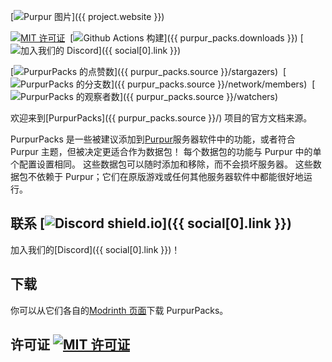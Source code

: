 [![Purpur 图片](https://user-images.githubusercontent.com/74448585/150906023-101cd383-da82-4a3c-9603-a3b5741c3994.png)]({{ project.website }})

<div markdown="1" id="center">

[![MIT 许可证](https://img.shields.io/github/license/PurpurMC/PurpurPacks?&logo=github)](https://github.com/PurpurMC/PurpurPacks?tab=MIT-1-ov-file)&nbsp;
[![Github Actions 构建](https://img.shields.io/github/workflow/status/purpurmc/purpurpacks/Build?event=push&logo=github)]({{ purpur_packs.downloads }})
[![加入我们的 Discord](https://img.shields.io/discord/685683385313919172.svg?label=&logo=discord&logoColor=ffffff&color=7389D8&labelColor=6A7EC2)]({{ social[0].link }})&nbsp;  

[![PurpurPacks 的点赞数](https://img.shields.io/github/stars/PurpurMC/Purpur?label=stars&logo=github)]({{ purpur_packs.source }}/stargazers)&nbsp;
[![PurpurPacks 的分支数](https://img.shields.io/github/forks/PurpurMC/Purpur?label=forks&logo=github)]({{ purpur_packs.source }}/network/members)&nbsp;
[![PurpurPacks 的观察者数](https://img.shields.io/github/watchers/PurpurMC/Purpur?label=watchers&logo=github)]({{ purpur_packs.source }}/watchers)&nbsp;

欢迎来到[PurpurPacks]({{ purpur_packs.source }}/)&nbsp;项目的官方文档来源。

PurpurPacks 是一些被建议添加到[Purpur](https://purpurmc.org/)服务器软件中的功能，或者符合 Purpur 主题，但被决定更适合作为数据包！
每个数据包的功能与 Purpur 中的单个配置设置相同。
这些数据包可以随时添加和移除，而不会损坏服务器。
这些数据包不依赖于 Purpur；它们在原版游戏或任何其他服务器软件中都能很好地运行。
</div>

## 联系 [![Discord shield.io](https://img.shields.io/discord/685683385313919172.svg?label=&logo=discord&logoColor=ffffff&color=7389D8&labelColor=6A7EC2)]({{ social[0].link }})

加入我们的[Discord]({{ social[0].link }})！

## 下载

你可以从它们各自的[Modrinth 页面](https://modrinth.com/user/PurpurMC/datapacks)下载 PurpurPacks。

## 许可证 [![MIT 许可证](https://img.shields.io/github/license/PurpurMC/PurpurPacks?&logo=github)](https://github.com/PurpurMC/PurpurPacks?tab=MIT-1-ov-file)
